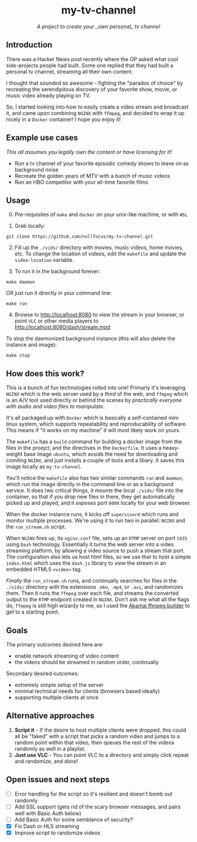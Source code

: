 <h1 align="center">
  my-tv-channel

</h1>

<p align="center">
  <i align="center">A project to create your _own personal_ tv channel</i>
</p>

## Introduction

There was a Hacker News post recently where the OP asked what cool side-projects people had built. Some one replied that they had built a personal tv channel, streaming all their own content. 

I thought that sounded so awesome - fighting the "paradox of choice" by recreating the serendipitous discovery of your favorite show, movie, or music video already playing on TV. 

So, I started looking into how to easily create a video stream and broadcast it, and came upon combining `NGINX` with `ffmpeg`, and decided to wrap it up nicely in a `Docker` container! I hope you enjoy it!

## Example use cases

_This all assumes you legally own the content or have licensing for it!_

- Run a tv channel of your favorite episodic comedy shows to leave on as background noise
- Recreate the golden years of MTV with a bunch of music videos
- Run an HBO competitor with your all-time favorite films


## Usage

0. Pre-requisites of `make` and `docker` on your unix-like machine, or with `WSL`

1. Grab locally: 
```
git clone https://github.com/nullfocus/my-tv-channel.git
```

2. Fill up the `./vids/` directory with movies, music videos, home movies, etc. To change the location of videos, edit the `makefile` and update the `video-location` variable.  

3. To run it in the background forever:

```
make daemon
```
OR just run it directly in your command line:
```
make run
```


4. Browse to [http://localhost:8080](http://localhost:8080) to view the stream in your browser, or point `VLC` or other media players to [http://localhost:8080/dash/stream.mpd](http://localhost:8080/dash/stream.mpd)


To stop the daemonized background instance (this will also delete the instance and image):

``` 
make stop 
```

## How does this work?

This is a bunch of fun technologies rolled into one! Primarly it's leveraging `NGINX` which is the web server used by a _third_ of the web, and `ffmpeg` which is an A/V tool used directly or behind the scenes by _practically everyone with audio and video files to manipulate_.

It's all packaged up with `Docker` which is basically a self-contained mini linux system, which supports repeatability and reproducability of software. This means if "it works on my machine" it will most likely work on yours.

The `makefile` has a `build` command for building a docker image from the files in the proejct, and the directives in the `Dockerfile`. It uses a heavy-weight base image `ubuntu`, which avoids the need for downloading and comiling `NGINX`, and just installs a couple of tools and a libary. It saves this image locally as `my-tv-channel`. 

You'll notice the `makefile` also has two similar commands `run` and `daemon`, which run the image directly in the command line or as a background service. It does two critical things, it _mounts_ the local `./vids/` file into the container, so that if you drop new files in there, they get automatically picked up and played, and it _exposes_ port `8080` locally for your web browser.

When the docker instance runs, it kicks off `supervisord` which runs and monitor multiple processes. We're using it to run two in parallel: `NGINX` and the `run_stream.sh` script. 

When `NGINX` fires up, its `nginx.conf` file, sets up an `RTMP` server on port `1935` using `Dash` technology. Essentially it turns the web server into a video streaming platform, by allowing a video source to push a stream that port. The configuration also lets us host html files, so we use that to host a simple `index.html` which uses the `dash.js` library to _view_ the stream in an embedded HTML5 `<video>` tag.

_Finally_ the `run_stream.sh` runs, and continually searches for files in the `./vids/` directory with the extensions `.mkv`, `.mp4`, or `.avi`, and randomizes them. Then it runs the `ffmpeg` over each file, and streams the converted output to the `RTMP` endpoint created in `NGINX`. Don't ask me what all the flags do, `ffmpeg` is still high wizardy to me, so I used the [Akamai ffmpeg builder](https://moctodemo.akamaized.net/tools/ffbuilder/) to get to a starting point.

## Goals

The primary outcomes desired here are:

- enable network streaming of video content
- the videos should be streamed in random order, continually

Secondary desired outcomes:

- extremely simple setup of the server
- minimal technical needs for clients (browsers based ideally)
- supporting multiple clients at once

## Alternative approaches

1. **Script it** - If the desire to host multiple clients were dropped, this could all be "faked" with a script that picks a random video and jumps to a random point within that video, then queues the rest of the videos randomly as well in a playlist.
2. **Just use VLC** - You can point VLC to a directory and simply click repeat and randomize, and _done_!

## Open issues and next steps

- [ ] Error handling for the script so it's resilient and doesn't bomb out randomly
- [ ] Add SSL support (gets rid of the scary browser messages, and pairs well with Basic Auth below)
- [ ] Add Basic Auth for some semblance of security?
- [x] Fix Dash or HLS streaming
- [x] Improve script to randomize videos
